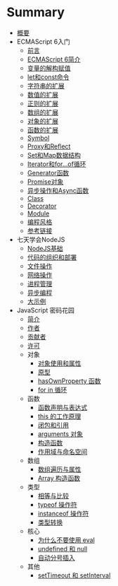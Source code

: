 # Summary
- [概要](README.md)
- ECMAScript 6入门
  - [前言](ecmascript6/readme.md)
  - [ECMAScript 6简介](ecmascript6/docs/intro.md)
  - [变量的解构赋值](ecmascript6/docs/destructuring.md)
  - [let和const命令](ecmascript6/docs/let.md)
  - [字符串的扩展](ecmascript6/docs/string.md)
  - [数值的扩展](ecmascript6/docs/number.md)
  - [正则的扩展](ecmascript6/docs/regex.md)
  - [数组的扩展](ecmascript6/docs/array.md)
  - [对象的扩展](ecmascript6/docs/object.md)
  - [函数的扩展](ecmascript6/docs/function.md)
  - [Symbol](ecmascript6/docs/symbol.md)
  - [Proxy和Reflect](ecmascript6/docs/proxy.md)
  - [Set和Map数据结构](ecmascript6/docs/set-map.md)
  - [Iterator和for...of循环](ecmascript6/docs/iterator.md)
  - [Generator函数](ecmascript6/docs/generator.md)
  - [Promise对象](ecmascript6/docs/promise.md)
  - [异步操作和Async函数](ecmascript6/docs/async.md)
  - [Class](ecmascript6/docs/class.md)
  - [Decorator](ecmascript6/docs/decorator.md)
  - [Module](ecmascript6/docs/module.md)
  - [编程风格](ecmascript6/docs/style.md)
  - [参考链接](ecmascript6/docs/reference.md)
- 七天学会NodeJS
  - [NodeJS基础](7-days-nodejs/01_getting_started.md)
  - [代码的组织和部署](7-days-nodejs/02_code_management_and_deployment.md)
  - [文件操作](7-days-nodejs/03_file.md)
  - [网络操作](7-days-nodejs/04_network.md)
  - [进程管理](7-days-nodejs/05_process.md)
  - [异步编程](7-days-nodejs/06_async_programming.md)
  - [大示例](7-days-nodejs/07_example.md)
- JavaScript 密码花园
    - [简介](javascript-garden/intro/index.md)
    - [作者](javascript-garden/intro/authors.md)
    - [贡献者](javascript-garden/intro/contributors.md)
    - [许可](javascript-garden/intro/license.md)
    - 对象
        - [对象使用和属性](javascript-garden/object/general.md)
        - [原型](javascript-garden/object/prototype.md)
        - [hasOwnProperty 函数](javascript-garden/object/hasownproperty.md)
        - [for in 循环](javascript-garden/object/forinloop.md)
    - 函数
        - [函数声明与表达式](javascript-garden/function/general.md)
        - [this 的工作原理](javascript-garden/function/this.md)
        - [闭包和引用](javascript-garden/function/closures.md)
        - [arguments 对象](javascript-garden/function/arguments.md)
        - [构造函数](javascript-garden/function/constructors.md)
        - [作用域与命名空间](javascript-garden/function/scopes.md)
    - 数组
        - [数组遍历与属性](javascript-garden/array/general.md)
        - [Array 构造函数](javascript-garden/array/constructor.md)
    - 类型
        - [相等与比较](javascript-garden/types/equality.md)
        - [typeof 操作符](javascript-garden/types/typeof.md)
        - [instanceof 操作符](javascript-garden/types/instanceof.md)
        - [类型转换](javascript-garden/types/casting.md)
    - 核心
        - [为什么不要使用 eval](javascript-garden/core/eval.md)
        - [undefined 和 null](javascript-garden/core/undefined.md)
        - [自动分号插入](javascript-garden/core/semicolon.md)
    - 其他
        - [setTimeout 和 setInterval](javascript-garden/other/timeouts.md)
